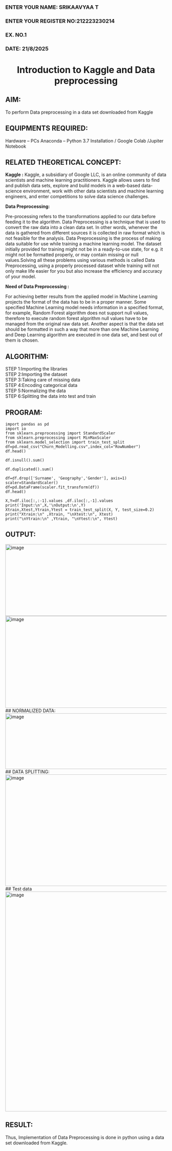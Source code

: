 <H3>ENTER YOUR NAME: SRIKAAVYAA T</H3>
<H3>ENTER YOUR REGISTER NO:212223230214</H3>
<H3>EX. NO.1</H3>
<H3>DATE: 21/8/2025</H3>
<H1 ALIGN =CENTER> Introduction to Kaggle and Data preprocessing</H1>

## AIM:

To perform Data preprocessing in a data set downloaded from Kaggle

## EQUIPMENTS REQUIRED:
Hardware – PCs
Anaconda – Python 3.7 Installation / Google Colab /Jupiter Notebook

## RELATED THEORETICAL CONCEPT:

**Kaggle :**
Kaggle, a subsidiary of Google LLC, is an online community of data scientists and machine learning practitioners. Kaggle allows users to find and publish data sets, explore and build models in a web-based data-science environment, work with other data scientists and machine learning engineers, and enter competitions to solve data science challenges.

**Data Preprocessing:**

Pre-processing refers to the transformations applied to our data before feeding it to the algorithm. Data Preprocessing is a technique that is used to convert the raw data into a clean data set. In other words, whenever the data is gathered from different sources it is collected in raw format which is not feasible for the analysis.
Data Preprocessing is the process of making data suitable for use while training a machine learning model. The dataset initially provided for training might not be in a ready-to-use state, for e.g. it might not be formatted properly, or may contain missing or null values.Solving all these problems using various methods is called Data Preprocessing, using a properly processed dataset while training will not only make life easier for you but also increase the efficiency and accuracy of your model.

**Need of Data Preprocessing :**

For achieving better results from the applied model in Machine Learning projects the format of the data has to be in a proper manner. Some specified Machine Learning model needs information in a specified format, for example, Random Forest algorithm does not support null values, therefore to execute random forest algorithm null values have to be managed from the original raw data set.
Another aspect is that the data set should be formatted in such a way that more than one Machine Learning and Deep Learning algorithm are executed in one data set, and best out of them is chosen.


## ALGORITHM:
STEP 1:Importing the libraries<BR>
STEP 2:Importing the dataset<BR>
STEP 3:Taking care of missing data<BR>
STEP 4:Encoding categorical data<BR>
STEP 5:Normalizing the data<BR>
STEP 6:Splitting the data into test and train<BR>

##  PROGRAM:
```
import pandas as pd                                               
import io
from sklearn.preprocessing import StandardScaler
from sklearn.preprocessing import MinMaxScaler
from sklearn.model_selection import train_test_split
df=pd.read_csv("Churn_Modelling.csv",index_col="RowNumber")        
df.head()

df.isnull().sum()

df.duplicated().sum()

df=df.drop(['Surname', 'Geography','Gender'], axis=1)               
scaler=StandardScaler()                                             
df=pd.DataFrame(scaler.fit_transform(df))
df.head()

X,Y=df.iloc[:,:-1].values ,df.iloc[:,-1].values                     
print('Input:\n',X,'\nOutput:\n',Y) 
Xtrain,Xtest,Ytrain,Ytest = train_test_split(X, Y, test_size=0.2)   
print("Xtrain:\n" ,Xtrain, "\nXtest:\n", Xtest)                     
print("\nYtrain:\n" ,Ytrain, "\nYtest:\n", Ytest)                   
```


## OUTPUT:
<img width="1051" height="223" alt="image" src="https://github.com/user-attachments/assets/760583f1-3410-42ce-9b09-ed2cfc475f37" />
<img width="654" height="286" alt="image" src="https://github.com/user-attachments/assets/fb9f5899-f951-4418-b53c-ac5c0d850df7" />
## NORMALIZED DATA:
 <img width="721" height="173" alt="image" src="https://github.com/user-attachments/assets/1718b9bc-326b-4fef-ad75-6f270f72c262" />
## DATA SPLITTING:
<img width="598" height="347" alt="image" src="https://github.com/user-attachments/assets/0001695e-1ec6-46cb-a3dc-319744d6f568" />
## Test data
<img width="639" height="684" alt="image" src="https://github.com/user-attachments/assets/d0c227b0-c1fa-47ef-bbf4-363555bf63cf" />



## RESULT:
Thus, Implementation of Data Preprocessing is done in python  using a data set downloaded from Kaggle.


